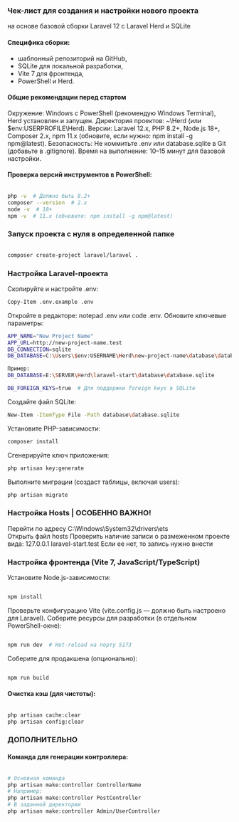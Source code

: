 ### Чек-лист для создания и настройки нового проекта

на основе базовой сборки Laravel 12 с Laravel Herd и SQLite

#### Специфика сборки:

- шаблонный репозиторий на GitHub,
- SQLite для локальной разработки,
- Vite 7 для фронтенда,
- PowerShell и Herd.

#### Общие рекомендации перед стартом

Окружение: Windows с PowerShell (рекомендую Windows Terminal), Herd установлен и запущен.
Директория проектов: ~\Herd (или $env:USERPROFILE\Herd).
Версии: Laravel 12.x, PHP 8.2+, Node.js 18+, Composer 2.x, npm 11.x (обновите, если нужно: npm install -g npm@latest).
Безопасность: Не коммитьте .env или database.sqlite в Git (добавьте в .gitignore).
Время на выполнение: 10–15 минут для базовой настройки.

#### Проверка версий инструментов в PowerShell:

```bash

php -v  # Должно быть 8.2+
composer --version  # 2.x
node -v  # 18+
npm -v  # 11.x (обновите: npm install -g npm@latest)

```

### Запуск проекта с нуля в определенной папке

```bash

composer create-project laravel/laravel .

```

### Настройка Laravel-проекта

Скопируйте и настройте .env:

```bash
Copy-Item .env.example .env
```

Откройте в редакторе: notepad .env или code .env.
Обновите ключевые параметры:

```bash
APP_NAME="New Project Name"
APP_URL=http://new-project-name.test
DB_CONNECTION=sqlite
DB_DATABASE=C:\Users\$env:USERNAME\Herd\new-project-name\database\database.sqlite  # Абсолютный путь

Пример:
DB_DATABASE=E:\SERVER\Herd\laravel-start\database\database.sqlite

DB_FOREIGN_KEYS=true  # Для поддержки foreign keys в SQLite
```

Создайте файл SQLite:

```bash
New-Item -ItemType File -Path database\database.sqlite
```

Установите PHP-зависимости:

```bash
composer install
```

Сгенерируйте ключ приложения:

```bash
php artisan key:generate
```

Выполните миграции (создаст таблицы, включая users):

```bash
php artisan migrate
```

### Настройка Hosts | ОСОБЕННО ВАЖНО!

Перейти по адресу C:\Windows\System32\drivers\ets\
Открыть файл hosts
Проверить наличие записи о размеженном проекте вида: 127.0.0.1 laravel-start.test
Если ее нет, то запись нужно внести

### Настройка фронтенда (Vite 7, JavaScript/TypeScript)

Установите Node.js-зависимости:

```bash

npm install

```

Проверьте конфигурацию Vite (vite.config.js — должно быть настроено для Laravel).
Соберите ресурсы для разработки (в отдельном PowerShell-окне):

```bash

npm run dev  # Hot-reload на порту 5173

```

Соберите для продакшена (опционально):

```bash

npm run build

```

#### Очистка кэш (для чистоты):

```bash

php artisan cache:clear
php artisan config:clear

```

### ДОПОЛНИТЕЛЬНО

#### Команда для генерации контроллера:

```bash

# Основная команда
php artisan make:controller ControllerName
# Например:
php artisan make:controller PostController
# В заданной директории
php artisan make:controller Admin/UserController

```
